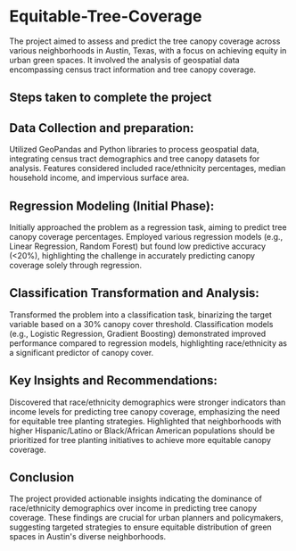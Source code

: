 # Equitable-Tree-Coverage

The project aimed to assess and predict the tree canopy coverage across various neighborhoods in Austin, Texas, with a focus on achieving equity in urban green spaces. It involved the analysis of geospatial data encompassing census tract information and tree canopy coverage. 

## Steps taken to complete the project 
## Data Collection and preparation:
Utilized GeoPandas and Python libraries to process geospatial data, integrating census tract demographics and tree canopy datasets for analysis.
Features considered included race/ethnicity percentages, median household income, and impervious surface area.

## Regression Modeling (Initial Phase):
Initially approached the problem as a regression task, aiming to predict tree canopy coverage percentages.
Employed various regression models (e.g., Linear Regression, Random Forest) but found low predictive accuracy (<20%), highlighting the challenge in accurately predicting canopy coverage solely through regression.

## Classification Transformation and Analysis:
Transformed the problem into a classification task, binarizing the target variable based on a 30% canopy cover threshold.
Classification models (e.g., Logistic Regression, Gradient Boosting) demonstrated improved performance compared to regression models, highlighting race/ethnicity as a significant predictor of canopy cover.

## Key Insights and Recommendations:
Discovered that race/ethnicity demographics were stronger indicators than income levels for predicting tree canopy coverage, emphasizing the need for equitable tree planting strategies.
Highlighted that neighborhoods with higher Hispanic/Latino or Black/African American populations should be prioritized for tree planting initiatives to achieve more equitable canopy coverage.

## Conclusion
The project provided actionable insights indicating the dominance of race/ethnicity demographics over income in predicting tree canopy coverage. These findings are crucial for urban planners and policymakers, suggesting targeted strategies to ensure equitable distribution of green spaces in Austin's diverse neighborhoods.
